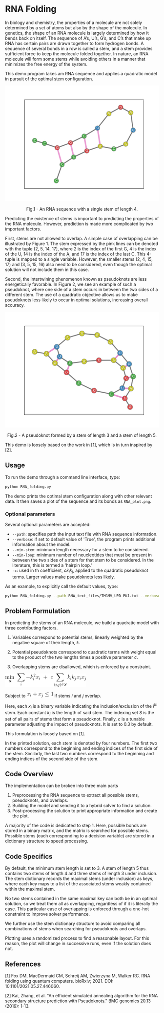 # RNA Folding

In biology and chemistry,
the properties of a molecule are not solely determined by a set of atoms
but also by the shape of the molecule. 
In genetics, the shape of an RNA molecule is largely determined by how it bends back on itself. 
The sequence of A’s, U’s, G’s, and C’s that make up RNA has 
certain pairs are drawn together to form hydrogen bonds.
A sequence of several bonds in a row is called a stem,
and a stem provides sufficient force to keep the molecule folded together.
In nature, an RNA molecule will form some stems while avoiding others
in a manner that  minimizes the free energy of the system. 

This demo program takes am RNA sequence and applies a quadratic model in pursuit of the optimal stem configuration.

<p align = "center">

![Figure 1!](readme_imgs/Single_Stem.png "This is a title")
<p align = "center">
Fig.1 - An RNA sequence with a single stem of length 4.
</p>

Predicting the existence of stems is important to predicting the properties of the RNA molecule.
However, prediction is made more complicated by two important factors. 

First, stems are not allowed to overlap. 
A simple case of overlapping can be illustrated by Figure 1.
The stem expressed by the pink lines can be denoted with the tuple (2, 5, 14, 17),
where 2 is the index of the first G,
4 is the index of the U,
14 is the index of the A,
and 17 is the index of the last C.
This 4-tuple is mapped to a single variable.
However, the smaller stems (2, 4, 15, 17) and (3, 5, 15, 16) also need to be considered,
even though the optimal solution will not include them in this case.

Second, the intertwining phenomenon known as pseudoknots are less energetically favorable.
In Figure 2, we see an example of such a pseudoknot, 
where one side of a stem occurs in between the two sides of a different stem.
The use of a quadratic objective allows us to make pseudoknots less likely to occur in optimal solutions,
increasing overall accuracy.

<p align = "center">

![Figure 2](readme_imgs/pseudoknot2.png)
<p align = "center">
Fig.2 - A pseudoknot formed by a stem of length 3 and a stem of length 5.
</p>

This demo is loosely based on the work in [1],
which is in turn inspired by [2].

## Usage

To run the demo through a command line interface, type:

```bash
python RNA_folding.py
```

The demo prints the optimal stem configuration along with other relevant data.
It then saves a plot of the sequence and its bonds as `RNA_plot.png`.

### Optional parameters
Several optional parameters are accepted:

- `--path`: specifies path the input text file with RNA sequence information. 
- `--verbose`: if set to default value of 'True',
the program prints additional information about the model. 
- `--min-stem`: minimum length necessary for a stem to be considered.
- `--min-loop`: minimum number of neucleotides that must be present
in between the two sides of a stem for that stem to be considered. 
In the literature, this is termed a 'hairpin loop.'
- `-c`: used in th coefficient, *ck<sub>i</sub>k<sub>j</sub>*, 
applied to the quadratic pseudoknot terms.
Larger values make pseudoknots less likely.

As an example, to explicitly call the default values, type:
```bash
python RNA_folding.py --path RNA_text_files/TMGMV_UPD-PK1.txt --verbose True  --min-stem 3 --min-loop 2 -c 0.3 
```


## Problem Formulation

In predicting the stems of an RNA molecule, we build a quadratic model with three contributing factors. 

1. Variables correspond to potential stems, 
linearly weighted by the negative square of their length, *k*.

2. Potential pseudoknots correspond to quadratic terms 
with weight equal to the product of the two lengths 
times a positive parameter *c*.

3. Overlapping stems are disallowed, which is enforced by a constraint.

![objective](readme_imgs/objective.png) 

Subject to ![constraint](readme_imgs/constraint.png) if stems *i* and *j* overlap.

Here, each *x<sub>i</sub>* is a binary variable indicating the inclusion/exclusion of the *i<sup>th</sup>* stem.
Each constant *k<sub>i</sub>* is the length of said stem.
The indexing set *S* is the set of all pairs of stems that form a pseudoknot.
Finally, *c* is a tunable parameter adjusting the impact of pseudoknots.
It is set to 0.3 by default.

This formulation is loosely based on [1].

In the printed solution, each stem is denoted by four numbers. 
The first two numbers correspond to the beginning and ending indices of the first side of the stem. 
Similarly, the last two numbers correspond to the beginning and ending indices of the second side of the stem.

## Code Overview

The implementation can be broken into three main parts
1. Preprocessing the RNA sequence to extract all possible stems, pseudoknots, and overlaps.
2. Building the model and sending it to a hybrid solver to find a solution.
3. Post-processing the solution 
to print appropriate information and create the plot.

A majority of the code is dedicated to step 1. 
Here, possible bonds are stored in a binary matrix,
and the matrix is searched for possible stems.
Possible stems (each corresponding to a decision variable) 
are stored in a dictionary structure to speed processing.

## Code Specifics

By default, the minimum stem length is set to 3. 
A stem of length 5 thus contains
two stems of length 4 and three stems of length 3 under inclusion.
The stem dictionary records the maximal stems (under inclusion) as keys,
where each key maps to a list of the associated stems weakly contained within the maximal stem.

No two stems contained in the same maximal key can both be in an optimal solution, 
so we treat them all as overlapping, regardless of if it is literally the case.
This particular case of overlapping is enforced through a one-hot constraint to improve solver performance.

We further use the stem dictionary structure 
to avoid comparing all combinations of stems when searching for pseudoknots and overlaps.

Plotting uses a randomized process to find a reasonable layout. 
For this reason, the plot will change in successive runs, 
even if the solution does not. 

## References

[1] Fox DM, MacDermaid CM, Schreij AM, Zwierzyna M, Walker RC. 
RNA folding using quantum computers. 
bioRxiv; 2021. DOI: 10.1101/2021.05.27.446060.

[2] Kai, Zhang, et al. 
"An efficient simulated annealing algorithm for the RNA secondary structure prediction with Pseudoknots." 
BMC genomics 20.13 (2019): 1-13.